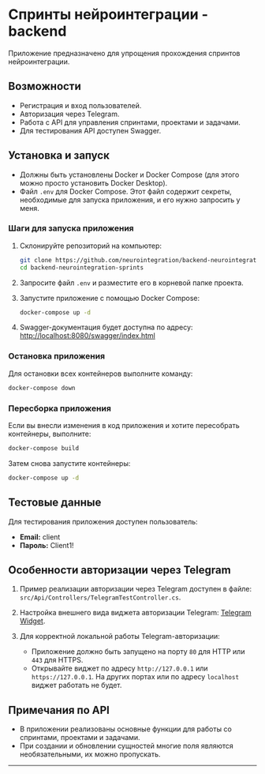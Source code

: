 # Спринты нейроинтеграции - backend
Приложение предназначено для упрощения прохождения спринтов нейроинтеграции.

## Возможности

- Регистрация и вход пользователей.
- Авторизация через Telegram.
- Работа с API для управления спринтами, проектами и задачами.
- Для тестирования API доступен Swagger.

## Установка и запуск

- Должны быть установлены Docker и Docker Compose (для этого можно просто установить Docker Desktop).
- Файл `.env` для Docker Compose. Этот файл содержит секреты, необходимые для запуска приложения, и его нужно запросить у меня.

### Шаги для запуска приложения

1. Склонируйте репозиторий на компьютер:

   ```bash
   git clone https://github.com/neurointegration/backend-neurointegration-sprints
   cd backend-neurointegration-sprints
   ```

2. Запросите файл `.env` и разместите его в корневой папке проекта.

3. Запустите приложение с помощью Docker Compose:

   ```bash
   docker-compose up -d
   ```

4. Swagger-документация будет доступна по адресу:
   [http://localhost:8080/swagger/index.html](http://localhost:8080/swagger/index.html)

### Остановка приложения

Для остановки всех контейнеров выполните команду:

```bash
docker-compose down
```

### Пересборка приложения

Если вы внесли изменения в код приложения и хотите пересобрать контейнеры, выполните:

```bash
docker-compose build
```

Затем снова запустите контейнеры:

```bash
docker-compose up -d
```

## Тестовые данные

Для тестирования приложения доступен пользователь:

- **Email:** client
- **Пароль:** Client1!

## Особенности авторизации через Telegram

1. Пример реализации авторизации через Telegram доступен в файле:
   `src/Api/Controllers/TelegramTestController.cs`.

2. Настройка внешнего  вида виджета авторизации Telegram:
   [Telegram Widget](https://core.telegram.org/widgets/login).

3. Для корректной локальной работы Telegram-авторизации:

   - Приложение должно быть запущено на порту `80` для HTTP или `443` для HTTPS.
   - Открывайте виджет по адресу `http://127.0.0.1` или `https://127.0.0.1`. На других портах или по адресу `localhost` виджет работать не будет.

## Примечания по API

- В приложении реализованы основные функции для работы со спринтами, проектами и задачами.
- При создании и обновлении сущностей многие поля являются необязательными, их можно пропускать.

---

